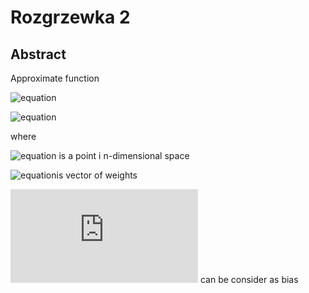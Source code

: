# Rozgrzewka 2

## Abstract
Approximate function

![equation](http://latex.codecogs.com/gif.latex?f(x)=\frac{1}{1&plus;exp(w_nx_n&plus;w_{n-1}x_{n-1}&plus;...&plus;w_1x_1&plus;w_0)})

![equation](http://latex.codecogs.com/gif.latex?f(X)=\frac{1}{1&plus;exp(W\cdot&space;X&plus;w_0)})

where

 ![equation](http://latex.codecogs.com/gif.latex?$$X=\begin{bmatrix}&space;x_n&x_{n-1}&space;&...&space;&&space;x_1&space;&&space;\end{bmatrix}$$) is a point i n-dimensional space


![equation](http://latex.codecogs.com/gif.latex?$$W=\begin{bmatrix}&space;w_n&w_{n-1}&space;&...&space;&&space;w_1&space;&&space;\end{bmatrix}$$)is vector of weights

![equation](http://latex.codecogs.com/gif.latex?$$w_0$$) can be consider as bias

